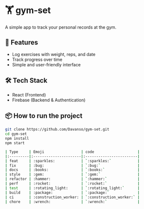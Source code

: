 # 🏋️ gym-set

A simple app to track your personal records at the gym.

## 🚀 Features

- Log exercises with weight, reps, and date
- Track progress over time
- Simple and user-friendly interface

## 🛠️ Tech Stack

- React (Frontend)
- Firebase (Backend & Authentication)

## 📦 How to run the project

```bash
git clone https://github.com/Davanso/gym-set.git
cd gym-set
npm install
npm start

| Type     | Emoji                 | code                    |
|:---------|:----------------------|:------------------------|
| feat     | :sparkles:            | `:sparkles:`            |
| fix      | :bug:                 | `:bug:`                 |
| docs     | :books:               | `:books:`               |
| style    | :gem:                 | `:gem:`                 |
| refactor | :hammer:              | `:hammer:`              |
| perf     | :rocket:              | `:rocket:`              |
| test     | :rotating_light:      | `:rotating_light:`      |
| build    | :package:             | `:package:`             |
| ci       | :construction_worker: | `:construction_worker:` |
| chore    | :wrench:              | `:wrench:`              |
```
